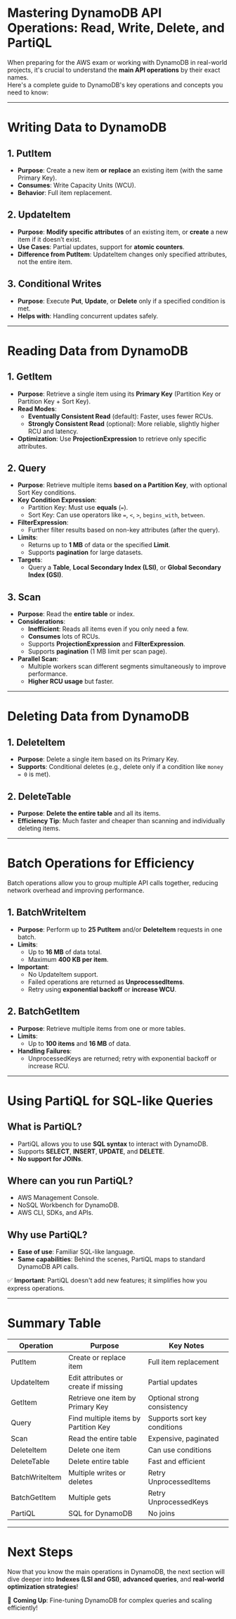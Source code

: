 # **Mastering DynamoDB API Operations: Read, Write, Delete, and PartiQL**

When preparing for the AWS exam or working with DynamoDB in real-world projects, it's crucial to understand the **main API operations** by their exact names.  
Here's a complete guide to DynamoDB's key operations and concepts you need to know:

---

# **Writing Data to DynamoDB**

## **1. PutItem**
- **Purpose**: Create a new item **or** **replace** an existing item (with the same Primary Key).
- **Consumes**: Write Capacity Units (WCU).
- **Behavior**: Full item replacement.

## **2. UpdateItem**
- **Purpose**: **Modify specific attributes** of an existing item, or **create** a new item if it doesn’t exist.
- **Use Cases**: Partial updates, support for **atomic counters**.
- **Difference from PutItem**: UpdateItem changes only specified attributes, not the entire item.

## **3. Conditional Writes**
- **Purpose**: Execute **Put**, **Update**, or **Delete** only if a specified condition is met.
- **Helps with**: Handling concurrent updates safely.

---

# **Reading Data from DynamoDB**

## **1. GetItem**
- **Purpose**: Retrieve a single item using its **Primary Key** (Partition Key or Partition Key + Sort Key).
- **Read Modes**:
  - **Eventually Consistent Read** (default): Faster, uses fewer RCUs.
  - **Strongly Consistent Read** (optional): More reliable, slightly higher RCU and latency.
- **Optimization**: Use **ProjectionExpression** to retrieve only specific attributes.

## **2. Query**
- **Purpose**: Retrieve multiple items **based on a Partition Key**, with optional Sort Key conditions.
- **Key Condition Expression**:
  - Partition Key: Must use **equals** (`=`).
  - Sort Key: Can use operators like `=`, `<`, `>`, `begins_with`, `between`.
- **FilterExpression**:
  - Further filter results based on non-key attributes (after the query).
- **Limits**:
  - Returns up to **1 MB** of data or the specified **Limit**.
  - Supports **pagination** for large datasets.
- **Targets**:
  - Query a **Table**, **Local Secondary Index (LSI)**, or **Global Secondary Index (GSI)**.

## **3. Scan**
- **Purpose**: Read the **entire table** or index.
- **Considerations**:
  - **Inefficient**: Reads all items even if you only need a few.
  - **Consumes** lots of RCUs.
  - Supports **ProjectionExpression** and **FilterExpression**.
  - Supports **pagination** (1 MB limit per scan page).
- **Parallel Scan**:
  - Multiple workers scan different segments simultaneously to improve performance.
  - **Higher RCU usage** but faster.

---

# **Deleting Data from DynamoDB**

## **1. DeleteItem**
- **Purpose**: Delete a single item based on its Primary Key.
- **Supports**: Conditional deletes (e.g., delete only if a condition like `money = 0` is met).

## **2. DeleteTable**
- **Purpose**: **Delete the entire table** and all its items.
- **Efficiency Tip**: Much faster and cheaper than scanning and individually deleting items.

---

# **Batch Operations for Efficiency**

Batch operations allow you to group multiple API calls together, reducing network overhead and improving performance.

## **1. BatchWriteItem**
- **Purpose**: Perform up to **25 PutItem** and/or **DeleteItem** requests in one batch.
- **Limits**:
  - Up to **16 MB** of data total.
  - Maximum **400 KB per item**.
- **Important**:
  - No UpdateItem support.
  - Failed operations are returned as **UnprocessedItems**.
  - Retry using **exponential backoff** or **increase WCU**.

## **2. BatchGetItem**
- **Purpose**: Retrieve multiple items from one or more tables.
- **Limits**:
  - Up to **100 items** and **16 MB** of data.
- **Handling Failures**:
  - UnprocessedKeys are returned; retry with exponential backoff or increase RCU.

---

# **Using PartiQL for SQL-like Queries**

## **What is PartiQL?**
- PartiQL allows you to use **SQL syntax** to interact with DynamoDB.
- Supports **SELECT**, **INSERT**, **UPDATE**, and **DELETE**.
- **No support for JOINs**.

## **Where can you run PartiQL?**
- AWS Management Console.
- NoSQL Workbench for DynamoDB.
- AWS CLI, SDKs, and APIs.

## **Why use PartiQL?**
- **Ease of use**: Familiar SQL-like language.
- **Same capabilities**: Behind the scenes, PartiQL maps to standard DynamoDB API calls.

✅ **Important**: PartiQL doesn't add new features; it simplifies how you express operations.

---

# **Summary Table**

| Operation        | Purpose                               | Key Notes |
|------------------|---------------------------------------|-----------|
| PutItem          | Create or replace item                | Full item replacement |
| UpdateItem       | Edit attributes or create if missing  | Partial updates |
| GetItem          | Retrieve one item by Primary Key      | Optional strong consistency |
| Query            | Find multiple items by Partition Key  | Supports sort key conditions |
| Scan             | Read the entire table                 | Expensive, paginated |
| DeleteItem       | Delete one item                       | Can use conditions |
| DeleteTable      | Delete entire table                   | Fast and efficient |
| BatchWriteItem   | Multiple writes or deletes            | Retry UnprocessedItems |
| BatchGetItem     | Multiple gets                         | Retry UnprocessedKeys |
| PartiQL          | SQL for DynamoDB                      | No joins |

---

# **Next Steps**

Now that you know the main operations in DynamoDB, the next section will dive deeper into **Indexes (LSI and GSI)**, **advanced queries**, and **real-world optimization strategies**!

🎯 **Coming Up**: Fine-tuning DynamoDB for complex queries and scaling efficiently!
